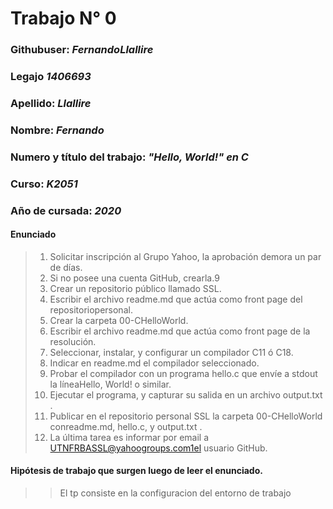 # Trabajo N° 0
### Githubuser: *FernandoLlallire*
### Legajo *1406693*
### Apellido: *Llallire*
### Nombre: *Fernando*
### Numero y título del trabajo: *"Hello, World!" en C*
### Curso: *K2051*
### Año de cursada: *2020*
#### Enunciado

>1. Solicitar inscripción al Grupo Yahoo, la aprobación demora un par de días.
>2. Si no posee una cuenta GitHub, crearla.9
>3. Crear un repositorio público llamado SSL.
>4. Escribir  el  archivo  readme.md  que  actúa  como  front  page  del  repositoriopersonal.
>5. Crear la carpeta 00-CHelloWorld.
>6. Escribir el archivo readme.md que actúa como front page de la resolución.
>7. Seleccionar, instalar, y configurar un compilador C11 ó C18.
>8. Indicar en readme.md el compilador seleccionado.
>9. Probar el compilador con un programa hello.c que envíe a stdout la líneaHello, World! o similar.
>10. Ejecutar el programa, y capturar su salida en un archivo output.txt .
>11. Publicar  en  el  repositorio  personal  SSL  la  carpeta  00-CHelloWorld  conreadme.md, hello.c, y output.txt .
>12. La última tarea es informar por email a UTNFRBASSL@yahoogroups.com1el usuario GitHub.

#### Hipótesis de trabajo que surgen luego de leer el enunciado.

>> El tp consiste en la configuracion del entorno de trabajo